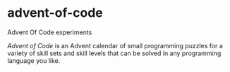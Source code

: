 # advent-of-code
 Advent Of Code experiments

*Advent of Code* is an Advent calendar of small programming puzzles for a variety of skill sets and skill levels that can be solved in any programming language you like.
